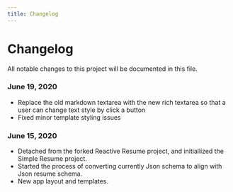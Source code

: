 ```yaml
---
title: Changelog
---
```


# Changelog

All notable changes to this project will be documented in this file.
### June 19, 2020

- Replace the old markdown textarea with the new rich textarea so that a user can change text style by click a button
- Fixed minor template styling issues

### June 15, 2020

- Detached from the forked Reactive Resume project, and initiallized the Simple Resume project.
- Started the process of converting currently Json schema to align with Json resume schema.
- New app layout and templates.

